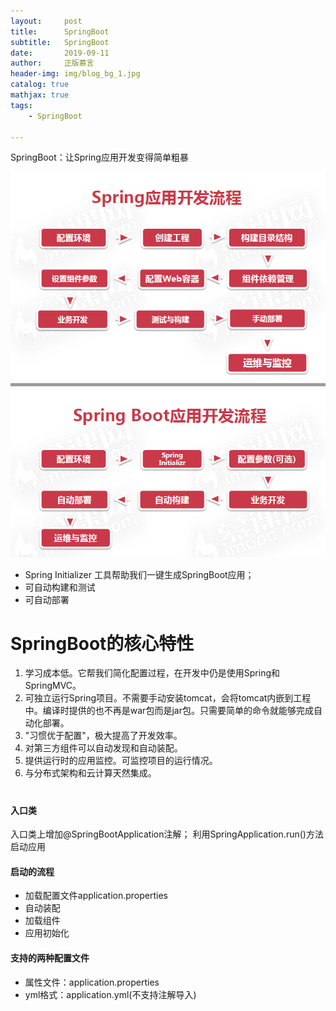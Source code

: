 ```yaml
---
layout:     post
title:      SpringBoot
subtitle:   SpringBoot
date:       2019-09-11
author:     正版慕言
header-img: img/blog_bg_1.jpg
catalog: true
mathjax: true
tags:
    - SpringBoot

---
```


SpringBoot：让Spring应用开发变得简单粗暴

![Spring与SpringBoot开发流程对比.png](/img/Journal/Spring与SpringBoot开发流程对比.png)

- Spring Initializer 工具帮助我们一键生成SpringBoot应用；
- 可自动构建和测试
- 可自动部署

# SpringBoot的核心特性

1. 学习成本低。它帮我们简化配置过程，在开发中仍是使用Spring和SpringMVC。
2. 可独立运行Spring项目。不需要手动安装tomcat，会将tomcat内嵌到工程中。编译时提供的也不再是war包而是jar包。只需要简单的命令就能够完成自动化部署。
3. "习惯优于配置"，极大提高了开发效率。
4. 对第三方组件可以自动发现和自动装配。
5. 提供运行时的应用监控。可监控项目的运行情况。
6. 与分布式架构和云计算天然集成。

#

#### 入口类

入口类上增加@SpringBootApplication注解；
利用SpringApplication.run()方法启动应用

#### 启动的流程

- 加载配置文件application.properties
- 自动装配
- 加载组件
- 应用初始化

#### 支持的两种配置文件

- 属性文件：application.properties
- yml格式：application.yml(不支持注解导入)

